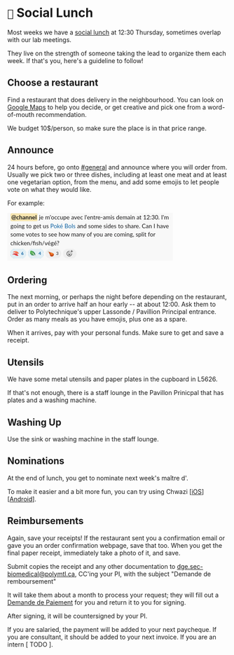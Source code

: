 # `🍱` Social Lunch

Most weeks we have a [social lunch](https://www.google.com/calendar/event?eid=MDkyOWJ0bDRjNmU3ZmdwMWwzc3ZjZTRhdDJfMjAyMjA1MjZUMTYzMDAwWiBoNHRmaXJydHVydHQ4M29hbWhodDM5NnV2OEBn) at 12:30 Thursday,
sometimes overlap with our lab meetings.

They live on the strength of someone taking the lead to organize them each week. If that's you, here's a guideline to follow!


## Choose a restaurant

Find a restaurant that does delivery in the neighbourhood. You can look on [Google Maps](https://www.google.com/maps/search/Restaurants/@45.4933376,-73.6229251,14z/data=!3m1!4b1) to help you decide, or get creative and pick one from a word-of-mouth recommendation.

We budget 10$/person, so make sure the place is in that price range.

## Announce

24 hours before, go onto [#general](https://app.slack.com/client/T034UD4QN/C034UD4QW) and announce where you will order from.
Usually we pick two or three dishes, including at least one meat and at least one vegetarian option, from the menu,
and add some emojis to let people vote on what they would like.

For example:

![slack-general-poke-bols](slack-general-poke-bols.png)

## Ordering

The next morning, or perhaps the night before depending on the restaurant,
put in an order to arrive half an hour early -- at about 12:00.
Ask them to deliver to Polytechnique's upper Lassonde / Pavillion Principal entrance.
Order as many meals as you have emojis, plus one as a spare.

When it arrives, pay with your personal funds. Make sure to get and save a receipt.

## Utensils

We have some metal utensils and paper plates in the cupboard in L5626.

If that's not enough, there is a staff lounge in the Pavillon Prinicpal that has plates and a washing machine.

## Washing Up

Use the sink or washing machine in the staff lounge.

## Nominations

At the end of lunch, you get to nominate next week's maître d'.

To make it easier and a bit more fun, you can try using Chwazi
[[iOS](https://apps.apple.com/us/app/chwazi-finger-chooser/id689674978)]
[[Android](https://play.google.com/store/apps/details?id=com.tendadigital.chwaziApp&gl=US)].

## Reimbursements

Again, save your receipts! If the restaurant sent you a confirmation email or gave you an order confirmation webpage, save that too.
When you get the final paper receipt, immediately take a photo of it, and save.

Submit copies the receipt and any other documentation to dge.sec-biomedical@polymtl.ca, CC'ing your PI, with the subject "Demande de remboursement"

It will take them about a month to process your request; they will fill out a [Demande de Paiement](https://share.polymtl.ca/alfresco/guestDownload/attach?path=/Company%20Home/Sites/si-formulaires/documentLibrary/Finances/Demande%20de%20paiement-Safirh.xlsm) for you and return it to you for signing.

After signing, it will be countersigned by your PI.

If you are salaried, the payment will be added to your next paycheque.
If you are consultant, it should be added to your next invoice.
If you are an intern [ TODO ].
